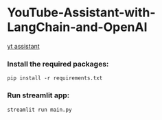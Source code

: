 # YouTube-Assistant-with-LangChain-and-OpenAI

[yt assistant]('https://github.com/brianMutea/YouTube-Assistant-with-LangChain-and-OpenAI/blob/main/Screenshot%20from%202023-11-24%2017-32-08.png')

### Install the required packages:

`pip install -r requirements.txt`

### Run streamlit app:

`streamlit run main.py`
